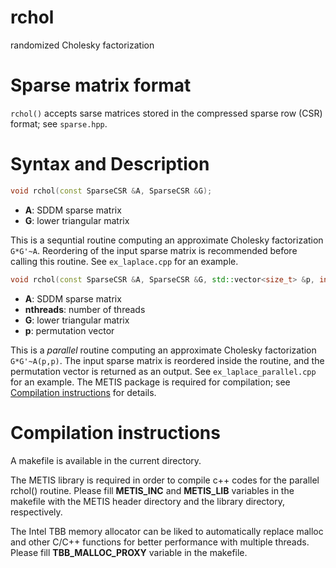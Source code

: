 # rchol
randomized Cholesky factorization

# Sparse matrix format
`rchol()` accepts sarse matrices stored in the compressed sparse row (CSR) format; see `sparse.hpp`.

# Syntax and Description
```c++
void rchol(const SparseCSR &A, SparseCSR &G);
```

- **A**: SDDM sparse matrix 
- **G**: lower triangular matrix

This is a sequntial routine computing an approximate Cholesky factorization `G*G'~A`. Reordering of the input sparse matrix is recommended before calling this routine. See `ex_laplace.cpp` for an example.

```c++
void rchol(const SparseCSR &A, SparseCSR &G, std::vector<size_t> &p, int nthreads);
```

- **A**: SDDM sparse matrix 
- **nthreads**: number of threads
- **G**: lower triangular matrix
- **p**: permutation vector

This is a *parallel* routine computing an approximate Cholesky factorization `G*G'~A(p,p)`. The input sparse matrix is reordered inside the routine, and the permutation vector is returned as an output. See `ex_laplace_parallel.cpp` for an example. The METIS package is required for compilation; see [Compilation instructions](#compilation-instructions) for details.

<!--
# SDD matrix
For an SDD sparse matrix, we first create an extended SDDM matrix and then call `rchol`. See `ex_hyperbolic.m` for an example.
-->
# Compilation instructions
A makefile is available in the current directory.

The METIS library is required in order to compile c++ codes for the parallel rchol() routine. Please fill **METIS_INC** and **METIS_LIB** variables in the makefile with the METIS header directory and the library directory, respectively.

The Intel TBB memory allocator can be liked to automatically replace malloc and other C/C++ functions for better performance with multiple threads. Please fill **TBB_MALLOC_PROXY** variable in the makefile.

